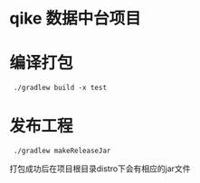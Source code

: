 # qike 数据中台项目

# 编译打包
```shell
 ./gradlew build -x test
```
# 发布工程
```shell
 ./gradlew makeReleaseJar
```
打包成功后在项目根目录distro下会有相应的jar文件
